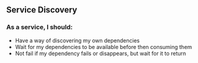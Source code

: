 ## Service Discovery

### As a service, I should:

* Have a way of discovering my own dependencies
* Wait for my dependencies to be available before then consuming them
* Not fail if my dependency fails or disappears, but wait for it to return 
